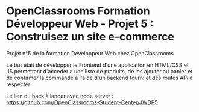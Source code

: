 # OpenClassrooms Formation Développeur Web - Projet 5 : Construisez un site e-commerce

Projet n°5 de la formation Développeur Web chez OpenClassrooms

Le but était de développer le Frontend d'une application en HTML/CSS et JS permettant d'acceder à une liste de produits,
de les ajouter au panier et de confirmer la commande à l'aide d'un backend fourni et des routes API à respecter.

Le lien du back à lancer avec node server : https://github.com/OpenClassrooms-Student-Center/JWDP5
